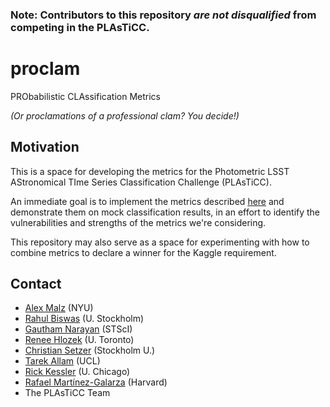 ### Note: Contributors to this repository _are not disqualified_ from competing in the PLAsTiCC.

# proclam

PRObabilistic CLAssification Metrics

_(Or proclamations of a professional clam?  You decide!)_

## Motivation

This is a space for developing the metrics for the Photometric LSST AStronomical TIme Series Classification Challenge (PLAsTiCC).

An immediate goal is to implement the metrics described [here](https://drive.google.com/file/d/1b8q0mp2lDo8xbKOs15GS4WLKKNMK_TY7/view?usp=sharing) and demonstrate them on mock classification results, in an effort to identify the vulnerabilities and strengths of the metrics we're considering.

This repository may also serve as a space for experimenting with how to combine metrics to declare a winner for the Kaggle requirement.

## Contact

* [Alex Malz](https://github.com/aimalz) (NYU)
* [Rahul Biswas](https://github.com/rbiswas4) (U. Stockholm)
* [Gautham Narayan](https://github.com/gnarayan) (STScI)
* [Renee Hlozek](https://github.com/reneehlozek) (U. Toronto)
* [Christian Setzer](https://github.com/cnsetzer) (Stockholm U.)
* [Tarek Allam](https://github.com/tallamjr) (UCL)
* [Rick Kessler](https://github.com/RickKessler) (U. Chicago)
* [Rafael Martínez-Galarza](https://github.com/juramaga) (Harvard)
* The PLAsTiCC Team
